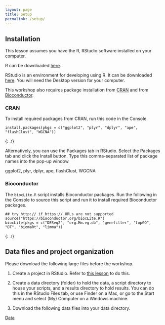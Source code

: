 ```yaml
---
layout: page
title: Setup
permalink: /setup/
---
```

## Installation

This lesson assumes you have the R, RStudio software installed on your computer.

R can be downloaded [here](https://cran.r-project.org/mirrors.html).

RStudio is an environment for developing using R.
It can be downloaded [here](https://www.rstudio.com/products/rstudio/download/).
You will need the Desktop version for your computer.

This workshop also requires package installation from [CRAN](https://cran.r-project.org) 
and from [Bioconductor](http://www.bioconductor.org/).

### CRAN

To install required packages from CRAN, run this code in the Console.

~~~
install.packages(pkgs = c("ggplot2", "plyr", "dplyr", "ape", "flashClust", "WGCNA"))
~~~
{: .r}

Alternatively, you can use the Packages tab in RStudio.
Select the Packages tab and click the Install button.
Type this comma-separated list of package names into 
the pop-up window.

ggplot2, plyr, dplyr, ape, flashClust, WGCNA

### Bioconductor

The `biocLite.R` script installs Bioconductor packages.
Run the following in the Console to source this script 
and run it to install required Bioconductor packages.

~~~
## try http:// if https:// URLs are not supported
source("https://bioconductor.org/biocLite.R")
biocLite(pkgs = c("DESeq2", "org.Mm.eg.db", "genefilter", "topGO", "DT", "biomaRt", "limma"))
~~~
{: .r}


## Data files and project organization
Please download the following large files before the workshop. 

1. Create a project in RStudio. Refer to 
[this lesson](http://swcarpentry.github.io/r-novice-gapminder/02-project-intro/) 
to do this.

2. Create a data directory (folder) to hold the data, a script 
directory to house your scripts, and a results directory to hold results.
You can do this in the  RStudio Files tab, or use Finder on a Mac, 
or go to the Start menu and select (My) Computer on a Windows machine.

3. Download the following data files into your data directory. 

[Data](ftp://ftp.jax.org/dgatti/AddictionCourse2017/DO_striatum_addiction2017_0912.Rdata)

